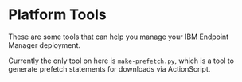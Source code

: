 Platform Tools
==============

These are some tools that can help you manage your IBM Endpoint Manager deployment.

Currently the only tool on here is `make-prefetch.py`, which is a tool to generate prefetch statements for downloads via ActionScript.
